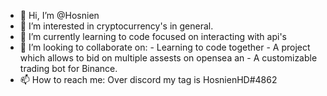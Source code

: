 - 👋 Hi, I’m @Hosnien
- 👀 I’m interested in cryptocurrency's in general.
- 🌱 I’m currently learning to code focused on interacting with api's
- 💞️ I’m looking to collaborate on: - Learning to code together
                                    - A project which allows to bid on multiple assests on opensea an
                                    - A customizable trading bot for Binance.
- 📫 How to reach me: Over discord my tag is HosnienHD#4862

<!---
Hosnien/Hosnien is a ✨ special ✨ repository because its `README.md` (this file) appears on your GitHub profile.
You can click the Preview link to take a look at your changes.
--->
